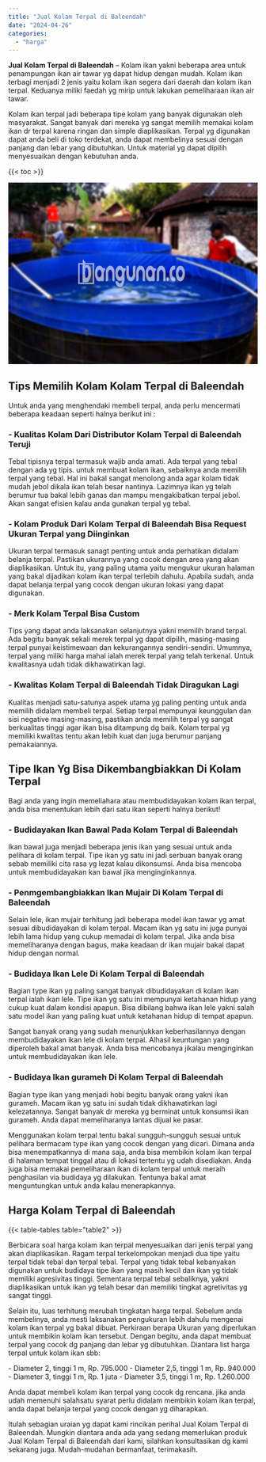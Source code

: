 ```yaml
---
title: "Jual Kolam Terpal di Baleendah"
date: "2024-04-26"
categories: 
  - "harga"
---
```


**Jual Kolam Terpal di Baleendah** – Kolam ikan yakni beberapa area untuk penampungan ikan air tawar yg dapat hidup dengan mudah. Kolam ikan terbagi menjadi 2 jenis yaitu kolam ikan segera dari daerah dan kolam ikan terpal. Keduanya miliki faedah yg mirip untuk lakukan pemeliharaan ikan air tawar.

Kolam ikan terpal jadi beberapa tipe kolam yang banyak digunakan oleh masyarakat. Sangat banyak dari mereka yg sangat memilih memakai kolam ikan dr terpal karena ringan dan simple diaplikasikan. Terpal yg digunakan dapat anda beli di toko terdekat, anda dapat membelinya sesuai dengan panjang dan lebar yang dibutuhkan. Untuk material yg dapat dipilih menyesuaikan dengan kebutuhan anda.

{{< toc >}}

![Jual Kolam Terpal di Baleendah](/images/jual-kolam-terpal-38.png)

## Tips Memilih Kolam Kolam Terpal di Baleendah

Untuk anda yang menghendaki membeli terpal, anda perlu mencermati beberapa keadaan seperti halnya berikut ini :

### \- Kualitas Kolam Dari Distributor Kolam Terpal di Baleendah Teruji

Tebal tipisnya terpal termasuk wajib anda amati. Ada terpal yang tebal dengan ada yg tipis. untuk membuat kolam ikan, sebaiknya anda memilih terpal yang tebal. Hal ini bakal sangat menolong anda agar kolam tidak mudah jebol dikala ikan telah besar nantinya. Lazimnya ikan yg telah berumur tua bakal lebih ganas dan mampu mengakibatkan terpal jebol. Akan sangat efisien kalau anda gunakan terpal yg tebal.

### \- Kolam Produk Dari Kolam Terpal di Baleendah Bisa Request Ukuran Terpal yang Diinginkan

Ukuran terpal termasuk sanagt penting untuk anda perhatikan didalam belanja terpal. Pastikan ukurannya yang cocok dengan area yang akan diaplikasikan. Untuk itu, yang paling utama yaitu mengukur ukuran halaman yang bakal dijadikan kolam ikan terpal terlebih dahulu. Apabila sudah, anda dapat belanja terpal yang cocok dengan ukuran lokasi yang dapat digunakan.

### \- Merk Kolam Terpal Bisa Custom

Tips yang dapat anda laksanakan selanjutnya yakni memilih brand terpal. Ada begitu banyak sekali merek terpal yg dapat dipilih, masing-masing terpal punyai keistimewaan dan kekurangannya sendiri-sendiri. Umumnya, terpal yang miliki harga mahal ialah merek terpal yang telah terkenal. Untuk kwalitasnya udah tidak dikhawatirkan lagi.

### \- Kwalitas Kolam Terpal di Baleendah Tidak Diragukan Lagi

Kualitas menjadi satu-satunya aspek utama yg paling penting untuk anda memilih didalam membeli terpal. Setiap terpal mempunyai keunggulan dan sisi negative masing-masing, pastikan anda memilih terpal yg sangat berkualitas tinggi agar ikan bisa ditampung dg baik. Kolam terpal yg memiliki kwalitas tentu akan lebih kuat dan juga berumur panjang pemakaiannya.

## Tipe Ikan Yg Bisa Dikembangbiakkan Di Kolam Terpal

Bagi anda yang ingin memeliahara atau membudidayakan kolam ikan terpal, anda bisa menentukan lebih dari satu ikan seperti halnya berikut!

### \- Budidayakan Ikan Bawal Pada Kolam Terpal di Baleendah

Ikan bawal juga menjadi beberapa jenis ikan yang sesuai untuk anda pelihara di kolam terpal. Tipe ikan yg satu ini jadi serbuan banyak orang sebab memiliki cita rasa yg lezat kalau dikonsumsi. Anda bisa mencoba untuk membudidayakan kan bawal jika menginginkannya.

### \- Penmgembangbiakkan Ikan Mujair Di Kolam Terpal di Baleendah

Selain lele, ikan mujair terhitung jadi beberapa model ikan tawar yg amat sesuai dibudidayakan di kolam terpal. Macam ikan yg satu ini juga punyai lebih lama hidup yang cukup memadai di kolam terpal. Jika anda bisa memeliharanya dengan bagus, maka keadaan dr ikan mujair bakal dapat hidup dengan normal.

### \- Budidaya Ikan Lele Di Kolam Terpal di Baleendah

Bagian type ikan yg paling sangat banyak dibudidayakan di kolam ikan terpal ialah ikan lele. Tipe ikan yg satu ini mempunyai ketahanan hidup yang cukup kuat dalam kondisi apapun. Bisa dibilang bahwa ikan lele yakni salah satu model ikan yang paling kuat untuk ketahanan hidup di tempat apapun.

Sangat banyak orang yang sudah menunjukkan keberhasilannya dengan membudidayakan ikan lele di kolam terpal. Alhasil keuntungan yang diperoleh bakal amat banyak. Anda bisa mencobanya jikalau menginginkan untuk membudidayakan ikan lele.

### \- Budidaya Ikan gurameh Di Kolam Terpal di Baleendah

Bagian type ikan yang menjadi hobi begitu banyak orang yakni ikan gurameh. Macam ikan yg satu ini sudah tidak dikhawatirkan lagi kelezatannya. Sangat banyak dr mereka yg berminat untuk konsumsi ikan gurameh. Anda dapat memeliharanya lantas dijual ke pasar.

Menggunakan kolam terpal tentu bakal sungguh-sungguh sesuai untuk pelihara bermacam type ikan yang cocok dengan yang dicari. Dimana anda bisa menempatkannya di mana saja, anda bisa membikin kolam ikan terpal di halaman tempat tinggal atau di lokasi tertentu yg udah disediakan. Anda juga bisa memakai pemeliharaan ikan di kolam terpal untuk meraih penghasilan via budidaya yg dilakukan. Tentunya bakal amat menguntungkan untuk anda kalau menerapkannya.

## Harga Kolam Terpal di Baleendah

{{< table-tables table="table2" >}}

Berbicara soal harga kolam ikan terpal menyesuaikan dari jenis terpal yang akan diaplikasikan. Ragam terpal terkelompokan menjadi dua tipe yaitu terpal tidak tebal dan terpal tebal. Terpal yang tidak tebal kebanyakan digunakan untuk budidaya tipe ikan yang masih kecil dan ikan yg tidak memiliki agresivitas tinggi. Sementara terpal tebal sebaliknya, yakni diaplikasikan untuk ikan yg telah besar dan memiliki tingkat agretivitas yg sangat tinggi.

Selain itu, luas terhitung merubah tingkatan harga terpal. Sebelum anda membelinya, anda mesti laksanakan pengukuran lebih dahulu mengenai kolam ikan terpal yg bakal dibuat. Perkiraan berapa Ukuran yang diperlukan untuk membikin kolam ikan tersebut. Dengan begitu, anda dapat membuat terpal yang cocok dg panjang dan lebar yg dibutuhkan. Diantara list harga terpal untuk kolam ikan sbb:

\- Diameter 2, tinggi 1 m, Rp. 795.000 - Diameter 2,5, tinggi 1 m, Rp. 940.000 - Diameter 3, tinggi 1 m, Rp. 1 juta - Diameter 3,5, tinggi 1 m, Rp. 1.260.000

Anda dapat membeli kolam ikan terpal yang cocok dg rencana. jika anda udah memenuhi salahsatu syarat perlu didalam membikin kolam ikan terpal, anda dapat belanja terpal yang cocok dengan yg diharapkan.

Itulah sebagian uraian yg dapat kami rincikan perihal Jual Kolam Terpal di Baleendah. Mungkin diantara anda ada yang sedang memerlukan produk Jual Kolam Terpal di Baleendah dari kami, silahkan konsultasikan dg kami sekarang juga. Mudah-mudahan bermanfaat, terimakasih.
